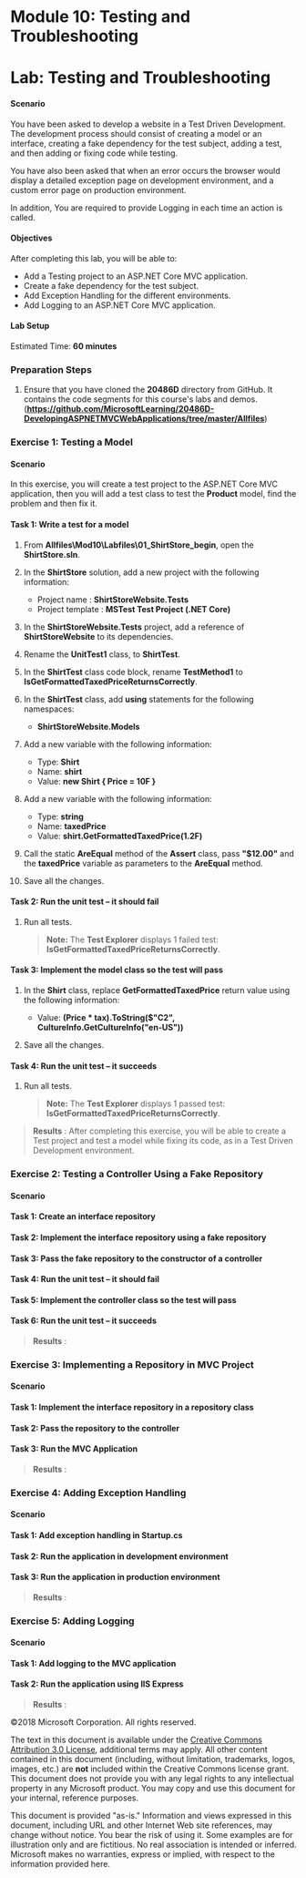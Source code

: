 # Module 10: Testing and Troubleshooting

# Lab: Testing and Troubleshooting

#### Scenario

You have been asked to develop a website in a Test Driven Development.
The development process should consist of creating a model or an interface, creating a fake dependency for the test subject, adding a test, and then adding or fixing code while testing.

You have also been asked that when an error occurs the browser would display a detailed exception page on development environment, and a custom error page on production environment.

In addition, You are required to provide Logging in each time an action is called.

#### Objectives

After completing this lab, you will be able to:

- Add a Testing project to an ASP.NET Core MVC application.
- Create a fake dependency for the test subject.
- Add Exception Handling for the different environments. 
- Add Logging to an ASP.NET Core MVC application.

#### Lab Setup

Estimated Time: **60 minutes**

### Preparation Steps

1.	Ensure that you have cloned the **20486D** directory from GitHub. It contains the code segments for this course's labs and demos. (**https://github.com/MicrosoftLearning/20486D-DevelopingASPNETMVCWebApplications/tree/master/Allfiles**)

### Exercise 1: Testing a Model

#### Scenario

In this exercise, you will create a test project to the ASP.NET Core MVC application, then you will add a test class to test the **Product** model, find the problem and then fix it.

#### Task 1: Write a test for a model

1. From **Allfiles\Mod10\Labfiles\01_ShirtStore_begin**, open the **ShirtStore.sln**.

2. In the **ShirtStore** solution, add a new project with the following information:
    - Project name : **ShirtStoreWebsite.Tests**
    - Project template : **MSTest Test Project (.NET Core)**

3. In the **ShirtStoreWebsite.Tests** project, add a reference of **ShirtStoreWebsite** to its dependencies.

4. Rename the **UnitTest1** class, to **ShirtTest**.

5. In the **ShirtTest** class code block, rename **TestMethod1** to **IsGetFormattedTaxedPriceReturnsCorrectly**.

6. In the **ShirtTest** class, add **using** statements for the following namespaces:
   - **ShirtStoreWebsite.Models**

7. Add a new variable with the following information:
    - Type: **Shirt**
    - Name: **shirt**
    - Value: **new Shirt { Price = 10F }**

8. Add a new variable with the following information:
    - Type: **string**
    - Name: **taxedPrice**
    - Value: **shirt.GetFormattedTaxedPrice(1.2F)**

9. Call the static **AreEqual** method of the **Assert** class, pass **"$12.00"** and the **taxedPrice** variable as parameters to the **AreEqual** method.

10. Save all the changes.

#### Task 2: Run the unit test – it should fail

1. Run all tests.
    >**Note:** The **Test Explorer** displays 1 failed test: **IsGetFormattedTaxedPriceReturnsCorrectly**.

#### Task 3: Implement the model class so the test will pass

1. In the **Shirt** class, replace **GetFormattedTaxedPrice** return value using the following information:
    - Value: **(Price * tax).ToString($"C2", CultureInfo.GetCultureInfo("en-US"))** 

2. Save all the changes.

#### Task 4: Run the unit test – it succeeds

1. Run all tests.
    >**Note:** The **Test Explorer** displays 1 passed test: **IsGetFormattedTaxedPriceReturnsCorrectly**.

>**Results** : After completing this exercise, you will be able to create a Test project and test a model while fixing its code, as in a Test Driven Development environment.

### Exercise 2: Testing a Controller Using a Fake Repository

#### Scenario

#### Task 1: Create an interface repository

#### Task 2: Implement the interface repository using a fake repository

#### Task 3: Pass the fake repository to the constructor of a controller

#### Task 4: Run the unit test – it should fail

#### Task 5: Implement the controller class so the test will pass

#### Task 6: Run the unit test – it succeeds

>**Results** : 

### Exercise 3: Implementing a Repository in MVC Project

#### Scenario

#### Task 1: Implement the interface repository in a repository class

#### Task 2: Pass the repository to the controller

#### Task 3: Run the MVC Application

>**Results** : 

### Exercise 4: Adding Exception Handling

#### Scenario

#### Task 1: Add exception handling in Startup.cs

#### Task 2: Run the application in development environment

#### Task 3: Run the application in production environment

>**Results** : 

### Exercise 5: Adding Logging

#### Scenario

#### Task 1: Add logging to the MVC application

#### Task 2: Run the application using IIS Express

>**Results** : 

©2018 Microsoft Corporation. All rights reserved.

The text in this document is available under the  [Creative Commons Attribution 3.0 License](https://creativecommons.org/licenses/by/3.0/legalcode), additional terms may apply. All other content contained in this document (including, without limitation, trademarks, logos, images, etc.) are  **not**  included within the Creative Commons license grant. This document does not provide you with any legal rights to any intellectual property in any Microsoft product. You may copy and use this document for your internal, reference purposes.

This document is provided &quot;as-is.&quot; Information and views expressed in this document, including URL and other Internet Web site references, may change without notice. You bear the risk of using it. Some examples are for illustration only and are fictitious. No real association is intended or inferred. Microsoft makes no warranties, express or implied, with respect to the information provided here.